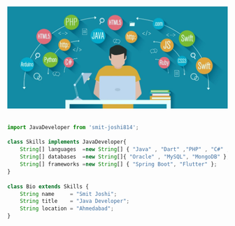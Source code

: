 <p align="center">
  <img src="https://github.com/smit-joshi814/smit-joshi814/blob/main/programmng-language.jpg" />
</p>

```js

import JavaDeveloper from 'smit-joshi814';

class Skills implements JavaDeveloper{
    String[] languages  =new String[] { "Java" , "Dart" ,"PHP" , "C#" , "C" ,"C++" };
    String[] databases  =new String[]{ "Oracle" , "MySQL", "MongoDB" };
    String[] frameworks =new String[] { "Spring Boot", "Flutter" };
}

class Bio extends Skills {
    String name     = "Smit Joshi";
    String title    = "Java Developer";
    String location = "Ahmedabad";  
}

```
